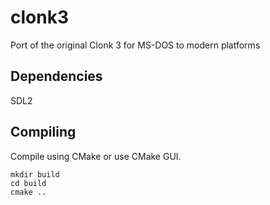 # clonk3
Port of the original Clonk 3 for MS-DOS to modern platforms

## Dependencies
SDL2

## Compiling
Compile using CMake or use CMake GUI.

```
mkdir build
cd build
cmake ..
```
